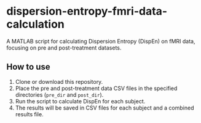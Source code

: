 # dispersion-entropy-fmri-data-calculation
A MATLAB script for calculating Dispersion Entropy (DispEn) on fMRI data, focusing on pre and post-treatment datasets.

## How to use
1. Clone or download this repository.
2. Place the pre and post-treatment data CSV files in the specified directories (`pre_dir` and `post_dir`).
3. Run the script to calculate DispEn for each subject.
4. The results will be saved in CSV files for each subject and a combined results file.

